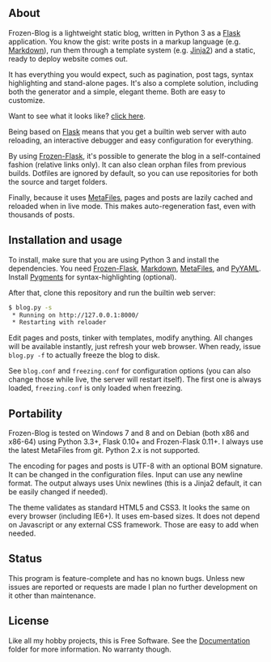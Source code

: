
## About

Frozen-Blog is a lightweight static blog, written in Python 3 as a [Flask][]
application. You know the gist: write posts in a markup language
(e.g. [Markdown][]), run them through a template system (e.g. [Jinja2][])
and a static, ready to deploy website comes out.

It has everything you would expect, such as pagination, post tags, syntax
highlighting and stand-alone pages. It's also a complete solution, including
both the generator and a simple, elegant theme. Both are easy to customize.

Want to see what it looks like? [click here](http://beluki.github.io/Frozen-Blog/).

Being based on [Flask][] means that you get a builtin web server with auto
reloading, an interactive debugger and easy configuration for everything.

By using [Frozen-Flask][], it's possible to generate the blog in a self-contained
fashion (relative links only). It can also clean orphan files from previous builds.
Dotfiles are ignored by default, so you can use repositories for both the source and
target folders.

Finally, because it uses [MetaFiles][], pages and posts are lazily cached and
reloaded when in live mode. This makes auto-regeneration fast, even with
thousands of posts.

## Installation and usage

To install, make sure that you are using Python 3 and install the dependencies.
You need [Frozen-Flask][], [Markdown][], [MetaFiles][], and [PyYAML][]. Install
[Pygments][] for syntax-highlighting (optional).

After that, clone this repository and run the builtin web server:

```bash
$ blog.py -s
 * Running on http://127.0.0.1:8000/
 * Restarting with reloader
```

Edit pages and posts, tinker with templates, modify anything. All changes
will be available instantly, just refresh your web browser. When ready,
issue `blog.py -f` to actually freeze the blog to disk.

See `blog.conf` and `freezing.conf` for configuration options (you can also
change those while live, the server will restart itself). The first one is always
loaded, `freezing.conf` is only loaded when freezing.

## Portability

Frozen-Blog is tested on Windows 7 and 8 and on Debian (both x86 and x86-64)
using Python 3.3+, Flask 0.10+ and Frozen-Flask 0.11+. I always use the latest
MetaFiles from git. Python 2.x is not supported.

The encoding for pages and posts is UTF-8 with an optional BOM signature. It can
be changed in the configuration files. Input can use any newline format. The output
always uses Unix newlines (this is a Jinja2 default, it can be easily changed if needed).

The theme validates as standard HTML5 and CSS3. It looks the same on every
browser (including IE6+). It uses em-based sizes. It does not depend on Javascript
or any external CSS framework. Those are easy to add when needed.

## Status

This program is feature-complete and has no known bugs. Unless new issues
are reported or requests are made I plan no further development on it other
than maintenance.

## License

Like all my hobby projects, this is Free Software. See the [Documentation][]
folder for more information. No warranty though.

[Flask]: https://pypi.python.org/pypi/Flask
[Frozen-Flask]: https://pypi.python.org/pypi/Frozen-Flask
[Jinja2]: https://pypi.python.org/pypi/Flask
[Markdown]: https://pypi.python.org/pypi/Markdown
[MetaFiles]: https://github.com/Beluki/MetaFiles
[Pygments]: https://pypi.python.org/pypi/Pygments
[PyYAML]: https://pypi.python.org/pypi/PyYAML

[Documentation]: https://github.com/Beluki/Frozen-Blog/tree/master/Documentation

